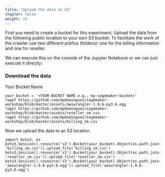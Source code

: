 ```yaml
---
title: "Upload the data to S3"
chapter: false
weight: 10 
---
```


First you need to create a bucket for this experiment. Upload the data from the following public location to your own S3 bucket. To facilitate the work of the crawler use two different prefixs (folders): one for the billing information and one for reseller.

We can execute this on the console of the Jupyter Notebook or we can just execute it directly:

### Download the data
Your Bucket Name
```
your_bucket = '<YOUR BUCKET NAME e.g., my-sagemaker-bucket>'
!wget https://github.com/mpdominguez/sagemaker-workshop/blob/master/assets/awswrangler-1.9.6-py3.6.egg
!wget https://github.com/mpdominguez/sagemaker-workshop/blob/master/assets/reseller_sm.csv
!wget https://github.com/mpdominguez/sagemaker-workshop/blob/master/assets/billing_sm.csv
```

Now we upload the data to an S3 location
```
import boto3, os
boto3.Session().resource('s3').Bucket(your_bucket).Object(os.path.join('billing', 'billing_sm.csv')).upload_file('billing_sm.csv')
boto3.Session().resource('s3').Bucket(your_bucket).Object(os.path.join('reseller', 'reseller_sm.csv')).upload_file('reseller_sm.csv')
boto3.Session().resource('s3').Bucket(your_bucket).Object(os.path.join('python', 'awswrangler-1.9.6-py3.6.egg')).upload_file('awswrangler-1.9.6-py3.6.egg')
```
